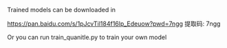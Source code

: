 Trained models can be downloaded in

https://pan.baidu.com/s/1pJcvTil184f16lp_Edeuow?pwd=7ngg 提取码: 7ngg

Or you can run train_quanitle.py to train your own model
